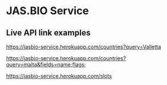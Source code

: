 # JAS.BIO Service

## Live API link examples

https://jasbio-service.herokuapp.com/countries?query=Valletta

https://jasbio-service.herokuapp.com/countries?query=malta&fields=name;flags;

https://jasbio-service.herokuapp.com/slots
